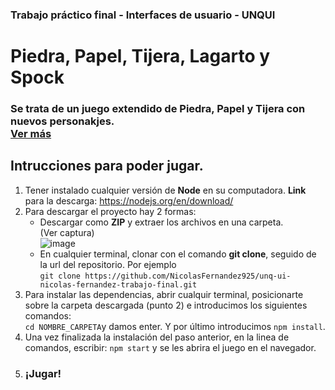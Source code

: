 ### Trabajo práctico final - Interfaces de usuario - UNQUI
# Piedra, Papel, Tijera, Lagarto y Spock
### Se trata de un juego extendido de Piedra, Papel y Tijera con nuevos personakjes.<br><a href="https://bigbangtheory.fandom.com/wiki/Rock,_Paper,_Scissors,_Lizard,_Spock" >Ver más</a>


## Intrucciones para poder jugar.

1.  Tener instalado cualquier versión de **Node** en su computadora. **Link** para la descarga: https://nodejs.org/en/download/
2.  Para descargar el proyecto hay 2 formas:
    *  Descargar como **ZIP** y extraer los archivos en una carpeta.
     <br>(Ver captura)<br> ![image](https://user-images.githubusercontent.com/53442176/177654634-99324f73-6671-4d34-9cbf-a2a9018ea29b.png)
	  * En cualquier terminal, clonar con el comando **git clone**, seguido de la url del repositorio. Por ejemplo <br>  ```git clone
	  https://github.com/NicolasFernandez925/unq-ui-nicolas-fernandez-trabajo-final.git ```
4.  Para instalar las dependencias, abrir cualquir terminal, posicionarte sobre la carpeta descargada (punto 2) e introducimos los siguientes comandos: <br> ```cd NOMBRE_CARPETA```y damos enter. Y por último introducimos  ```npm install```.
5.  Una vez finalizada la instalación del paso anterior, en la linea de comandos, escribir:  ```npm start``` y se les abrira el juego en el navegador.
6. ### ¡Jugar!
      



  
  
  
